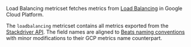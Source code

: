 Load Balancing metricset fetches metrics from [Load Balancing](https://cloud.google.com/load-balancing/) in Google Cloud Platform.

The `loadbalancing` metricset contains all metrics exported from the [Stackdriver API](https://cloud.google.com/monitoring/api/metrics_gcp#gcp-loadbalancing). The field names are aligned to [Beats naming conventions](/extend/event-conventions.md) with minor modifications to their GCP metrics name counterpart.
